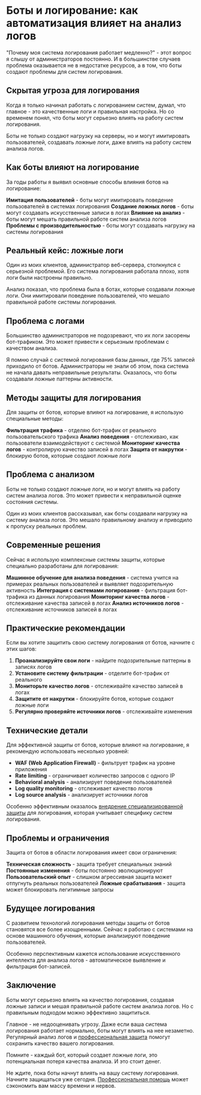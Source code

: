 # Боты и логирование: как автоматизация влияет на анализ логов

"Почему моя система логирования работает медленно?" - этот вопрос я слышу от администраторов постоянно. И в большинстве случаев проблема оказывается не в недостатке ресурсов, а в том, что боты создают проблемы для систем логирования.

## Скрытая угроза для логирования

Когда я только начинал работать с логированием систем, думал, что главное - это качественные логи и правильная настройка. Но со временем понял, что боты могут серьезно влиять на работу систем логирования.

Боты не только создают нагрузку на серверы, но и могут имитировать пользователей, создавать ложные логи, даже влиять на работу систем анализа логов.

## Как боты влияют на логирование

За годы работы я выявил основные способы влияния ботов на логирование:

**Имитация пользователей** - боты могут имитировать поведение пользователей в системах логирования
**Создание ложных логов** - боты могут создавать искусственные записи в логах
**Влияние на анализ** - боты могут мешать правильной работе систем анализа логов
**Проблемы с производительностью** - боты могут создавать нагрузку на системы логирования

## Реальный кейс: ложные логи

Один из моих клиентов, администратор веб-сервера, столкнулся с серьезной проблемой. Его система логирования работала плохо, хотя логи были настроены правильно.

Анализ показал, что проблема была в ботах, которые создавали ложные логи. Они имитировали поведение пользователей, что мешало правильной работе системы логирования.

## Проблема с логами

Большинство администраторов не подозревают, что их логи засорены бот-трафиком. Это может привести к серьезным проблемам с качеством анализа.

Я помню случай с системой логирования базы данных, где 75% записей приходило от ботов. Администраторы не знали об этом, пока система не начала давать неправильные результаты. Оказалось, что боты создавали ложные паттерны активности.

## Методы защиты для логирования

Для защиты от ботов, которые влияют на логирование, я использую специальные методы:

**Фильтрация трафика** - отделяю бот-трафик от реального пользовательского трафика
**Анализ поведения** - отслеживаю, как пользователи взаимодействуют с системой
**Мониторинг качества логов** - контролирую качество записей в логах
**Защита от накрутки** - блокирую ботов, которые создают ложные логи

## Проблема с анализом

Боты не только создают ложные логи, но и могут влиять на работу систем анализа логов. Это может привести к неправильной оценке состояния системы.

Один из моих клиентов рассказывал, как боты создавали нагрузку на систему анализа логов. Это мешало правильному анализу и приводило к пропуску реальных проблем.

## Современные решения

Сейчас я использую комплексные системы защиты, которые специально разработаны для логирования:

**Машинное обучение для анализа поведения** - система учится на примерах реальных пользователей и выявляет подозрительную активность
**Интеграция с системами логирования** - фильтрация бот-трафика из данных логирования
**Мониторинг качества логов** - отслеживание качества записей в логах
**Анализ источников логов** - отслеживание источников записей в логах

## Практические рекомендации

Если вы хотите защитить свою систему логирования от ботов, начните с этих шагов:

1. **Проанализируйте свои логи** - найдите подозрительные паттерны в записях логов
2. **Установите систему фильтрации** - отделите бот-трафик от реального
3. **Мониторьте качество логов** - отслеживайте качество записей в логах
4. **Защитите от накрутки** - блокируйте ботов, которые создают ложные логи
5. **Регулярно проверяйте источники логов** - отслеживайте изменения

## Технические детали

Для эффективной защиты от ботов, которые влияют на логирование, я рекомендую использовать несколько уровней:

- **WAF (Web Application Firewall)** - фильтрует трафик на уровне приложения
- **Rate limiting** - ограничивает количество запросов с одного IP
- **Behavioral analysis** - анализирует поведение пользователей
- **Log quality monitoring** - отслеживает качество логов
- **Log source analysis** - анализирует источники логов

Особенно эффективным оказалось [внедрение специализированной защиты](https://progaem.com/ustanovka-antibота-usluga-po-zashhite-ot-botов-vashih-sajtов-na-различных-cms-системах.html) для логирования, которая учитывает специфику систем логирования.

## Проблемы и ограничения

Защита от ботов в области логирования имеет свои ограничения:

**Техническая сложность** - защита требует специальных знаний
**Постоянные изменения** - боты постоянно эволюционируют
**Пользовательский опыт** - слишком агрессивная защита может отпугнуть реальных пользователей
**Ложные срабатывания** - защита может блокировать легитимные запросы

## Будущее логирования

С развитием технологий логирования методы защиты от ботов становятся все более изощренными. Сейчас я работаю с системами на основе машинного обучения, которые анализируют поведение пользователей.

Особенно перспективным кажется использование искусственного интеллекта для анализа логов - автоматическое выявление и фильтрация бот-записей.

## Заключение

Боты могут серьезно влиять на качество логирования, создавая ложные записи и мешая правильной работе систем анализа логов. Но с правильным подходом можно эффективно защититься.

Главное - не недооценивать угрозу. Даже если ваша система логирования работает нормально, боты могут влиять на нее незаметно. Регулярный анализ логов и [профессиональная защита](https://progaem.com/ustanovka-antibота-usluga-po-zashhite-ot-botов-vashih-sajtов-na-различных-cms-системах.html) помогут сохранить качество вашего логирования.

Помните - каждый бот, который создает ложные логи, это потенциальная потеря качества анализа. И это стоит денег.

Не ждите, пока боты начнут влиять на вашу систему логирования. Начните защищаться уже сегодня. [Профессиональная помощь](https://progaem.com/ustanovka-antibота-usluga-po-zashhite-ot-botов-vashih-sajtов-na-различных-cms-системах.html) может сэкономить вам массу времени и нервов.
